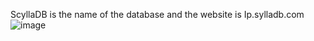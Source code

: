ScyllaDB is the name of the database and the website is Ip.sylladb.com![image](https://user-images.githubusercontent.com/115043260/230275812-052dffbb-8c06-4557-a9ff-577a4d45a47b.png)

